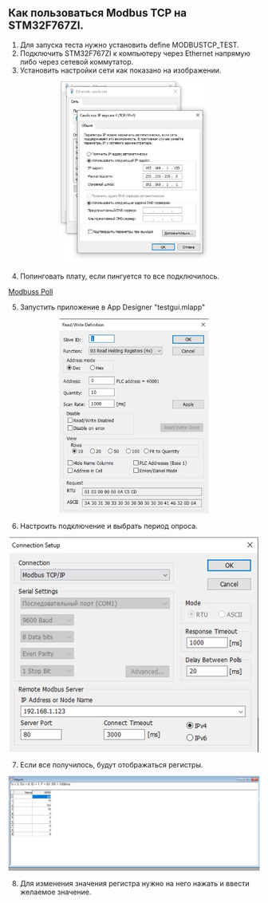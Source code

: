 ## Как пользоваться Modbus TCP на STM32F767ZI.

 1) Для запуска теста нужно установить define MODBUSTCP_TEST.
 2) Подключить STM32F767ZI к компьютеру через Ethernet напрямую либо через сетевой коммутатор.
 3) Установить настройки сети как показано на изображении.
   <p align="center">
  <img src="/Matlab GUI/pictures/Настройки.jpg" width=300/>
  </p>
  
 4) Попинговать плату, если пингуется то все подключилось. 
  
 [Modbuss Poll](https://www.modbustools.com/download.html)

 
 5) Запустить приложение в App Designer "testgui.mlapp"
   <p align="center">
  <img src="/modbusTCP/pictures/выбор регистров.jpg" width=300/>
  </p>
  
 6) Настроить подключение и выбрать период опроса.
   <p align="center">
  <img src="/modbusTCP/pictures/подключение.jpg" width=500/>
  </p>
  
 7) Если все получилось, будут отображаться регистры.
   <p align="center">
  <img src="/modbusTCP/pictures/чтение регистров.jpg" width=900/>
  </p>
  
 8) Для изменения значения регистра нужно на него нажать и ввести желаемое значение.

